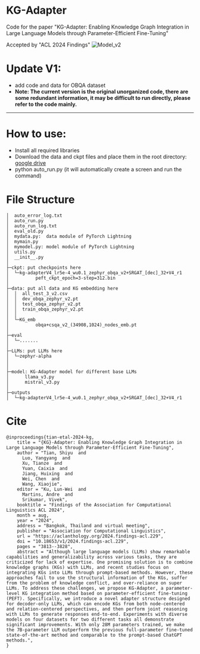 # KG-Adapter
Code for the paper "KG-Adapter: Enabling Knowledge Graph Integration in Large Language Models through Parameter-Efficient Fine-Tuning"

Accepted by "ACL 2024 Findings"
![Model_v2](https://github.com/Ogmx/KG-Adapter/assets/37243586/daf63dc3-5c7c-431d-9187-e71892cbd325)

# Update V1:
* add code and data for OBQA dataset
* **Note: The current version is the original unorganized code, there are some redundant information, it may be difficult to run directly, please refer to the code mainly.**
  
---

# How to use:
* Install all required libraries
* Download the data and ckpt files and place them in the root directory: [google drive](https://drive.google.com/drive/folders/15MNxrVev-2YXd6BYv_ngpe-729gq5wmX?usp=drive_link)
* python auto_run.py  (it will automatically create a screen and run the command)
# File Structure
```
│  auto_error_log.txt
│  auto_run.py
│  auto_run_log.txt
│  eval_old.py
│  mydata.py:  data module of PyTorch Lightning 
│  mymain.py
│  mymodel.py: model module of PyTorch Lightning
│  utils.py
│  __init__.py
│  
├─ckpt: put checkpoints here
│  └─kg-adapterV4_lr5e-4_wu0.1_zephyr_obqa_v2+SRGAT_[dec]_32+V4_r1
│          peft_ckpt_epoch=3-step=312.bin
│          
├─data: put all data and KG embedding here
│  │  all_test_3_v2.csv
│  │  dev_obqa_zephyr_v2.pt
│  │  test_obqa_zephyr_v2.pt
│  │  train_obqa_zephyr_v2.pt
│  │  
│  └─KG_emb
│          obqa+csqa_v2_(34908,1024)_nodes_emb.pt
│          
├─eval
│  └─.......
│          
├─LLMs: put LLMs here
│  └─zephyr-alpha
│
│
├─model: KG-Adapter model for different base LLMs
│      llama_v3.py
│      mistral_v3.py
│      
├─outputs
│  └─kg-adapterV4_lr5e-4_wu0.1_zephyr_obqa_v2+SRGAT_[dec]_32+V4_r1
```

# Cite
```
@inproceedings{tian-etal-2024-kg,
    title = "{KG}-Adapter: Enabling Knowledge Graph Integration in Large Language Models through Parameter-Efficient Fine-Tuning",
    author = "Tian, Shiyu  and
      Luo, Yangyang  and
      Xu, Tianze  and
      Yuan, Caixia  and
      Jiang, Huixing  and
      Wei, Chen  and
      Wang, Xiaojie",
    editor = "Ku, Lun-Wei  and
      Martins, Andre  and
      Srikumar, Vivek",
    booktitle = "Findings of the Association for Computational Linguistics ACL 2024",
    month = aug,
    year = "2024",
    address = "Bangkok, Thailand and virtual meeting",
    publisher = "Association for Computational Linguistics",
    url = "https://aclanthology.org/2024.findings-acl.229",
    doi = "10.18653/v1/2024.findings-acl.229",
    pages = "3813--3828",
    abstract = "Although large language models (LLMs) show remarkable capabilities and generalizability across various tasks, they are criticized for lack of expertise. One promising solution is to combine knowledge graphs (KGs) with LLMs, and recent studies focus on integrating KGs into LLMs through prompt-based methods. However, these approaches fail to use the structural information of the KGs, suffer from the problem of knowledge conflict, and over-reliance on super LLMs. To address these challenges, we propose KG-Adapter, a parameter-level KG integration method based on parameter-efficient fine-tuning (PEFT). Specifically, we introduce a novel adapter structure designed for decoder-only LLMs, which can encode KGs from both node-centered and relation-centered perspectives, and then perform joint reasoning with LLMs to generate responses end-to-end. Experiments with diverse models on four datasets for two different tasks all demonstrate significant improvements. With only 28M parameters trained, we make the 7B-parameter LLM outperform the previous full-parameter fine-tuned state-of-the-art method and comparable to the prompt-based ChatGPT methods.",
}
```
